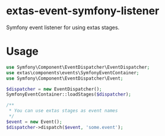 # extas-event-symfony-listener

Symfony event listener for using extas stages.

# Usage

```php
use Symfony\Component\EventDispatcher\EventDispatcher;
use extas\components\events\SymfonyEventContainer;
use Symfony\Component\EventDispatcher\Event;

$dispatcher = new EventDispatcher();
SymfonyEventContainer::loadStages($dispatcher);

/**
 * You can use extas stages as event names 
 */
$event = new Event();
$dispatcher->dispatch($event, 'some.event');
```
